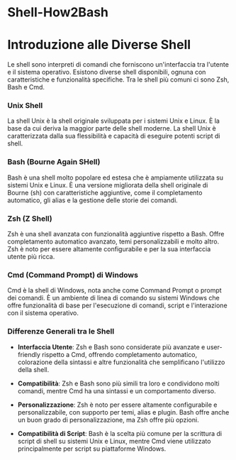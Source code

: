 # Shell-How2Bash

# Introduzione alle Diverse Shell

Le shell sono interpreti di comandi che forniscono un'interfaccia tra l'utente e il sistema operativo. Esistono diverse shell disponibili, ognuna con caratteristiche e funzionalità specifiche. Tra le shell più comuni ci sono Zsh, Bash e Cmd.

### Unix Shell

La shell Unix è la shell originale sviluppata per i sistemi Unix e Linux. È la base da cui deriva la maggior parte delle shell moderne. La shell Unix è caratterizzata dalla sua flessibilità e capacità di eseguire potenti script di shell.

### Bash (Bourne Again SHell)

Bash è una shell molto popolare ed estesa che è ampiamente utilizzata su sistemi Unix e Linux. È una versione migliorata della shell originale di Bourne (sh) con caratteristiche aggiuntive, come il completamento automatico, gli alias e la gestione delle storie dei comandi.

### Zsh (Z Shell)

Zsh è una shell avanzata con funzionalità aggiuntive rispetto a Bash. Offre completamento automatico avanzato, temi personalizzabili e molto altro. Zsh è noto per essere altamente configurabile e per la sua interfaccia utente più ricca.

### Cmd (Command Prompt) di Windows

Cmd è la shell di Windows, nota anche come Command Prompt o prompt dei comandi. È un ambiente di linea di comando su sistemi Windows che offre funzionalità di base per l'esecuzione di comandi, script e l'interazione con il sistema operativo.

### Differenze Generali tra le Shell

- **Interfaccia Utente**: Zsh e Bash sono considerate più avanzate e user-friendly rispetto a Cmd, offrendo completamento automatico, colorazione della sintassi e altre funzionalità che semplificano l'utilizzo della shell.

- **Compatibilità**: Zsh e Bash sono più simili tra loro e condividono molti comandi, mentre Cmd ha una sintassi e un comportamento diverso.

- **Personalizzazione**: Zsh è noto per essere altamente configurabile e personalizzabile, con supporto per temi, alias e plugin. Bash offre anche un buon grado di personalizzazione, ma Zsh offre più opzioni.

- **Compatibilità di Script**: Bash è la scelta più comune per la scrittura di script di shell su sistemi Unix e Linux, mentre Cmd viene utilizzato principalmente per script su piattaforme Windows.
